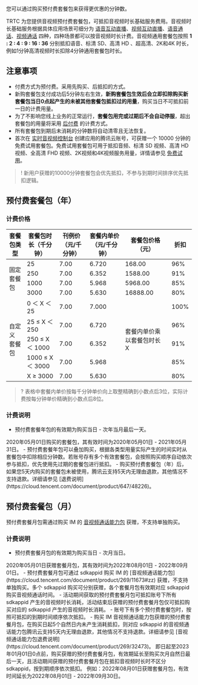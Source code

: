 您可以通过购买预付费套餐包来获得更优惠的分钟数。

TRTC 为您提供音视频预付费套餐包，可抵扣音视频时长基础服务费用。音视频时长基础服务根据具体应用场景可细分为 [语音互动直播](https://cloud.tencent.com/document/product/647/46252#.E8.AF.AD.E9.9F.B3.E4.BA.92.E5.8A.A8.E7.9B.B4.E6.92.AD)、[视频互动直播](https://cloud.tencent.com/document/product/647/46252#.E8.A7.86.E9.A2.91.E4.BA.92.E5.8A.A8.E7.9B.B4.E6.92.AD)、[语音通话](https://cloud.tencent.com/document/product/647/46252#.E8.AF.AD.E9.9F.B3.E9.80.9A.E8.AF.9D)、[视频通话](https://cloud.tencent.com/document/product/647/46252#.E8.A7.86.E9.A2.91.E9.80.9A.E8.AF.9D) 四种，四种场景都可以按音视频时长计费。音视频通用套餐包按照 **1 : 2 : 4 : 9 : 16 : 36** 分别抵扣语音、标清 SD、高清 HD 、超高清、2K和4K 时长，例如1分钟高清视频时长扣除4分钟通用套餐包时长。

## 注意事项
- 付费方式为预付费。采用先购买、后抵扣的方式。
- 新购套餐包支付成功后5分钟左右生效，**新购套餐包生效后会立即扣除购买新套餐包当日0点起产生的未被其他套餐包抵扣过的用量**，购买当日不可抵扣前一日的计费用量。
- 为了不影响您线上业务的正常运行，**套餐包用完或过期后不会自动停服**，超出套餐包的用量将采用 [后付费](https://cloud.tencent.com/document/product/647/44248#price) 的计费方式。
- 所有套餐包到期后未消耗的分钟数将自动清零且无法恢复。
- 首次在 [实时音视频控制台](https://console.cloud.tencent.com/trtc) 创建应用的腾讯云账号，可获赠一个 10000 分钟的免费试用套餐包。免费试用套餐包可用于抵扣音频、标清 SD 视频、高清 HD 视频、全高清 FHD 视频、2K视频和4K视频服务用量，详情请参见 [免费试用](https://cloud.tencent.com/document/product/647/44360)。


> ! 新用户获赠的10000分钟套餐包会优先抵扣，不参与到期时间排序优先抵扣逻辑。


[](id:year)
## 预付费套餐包（年）
[](id:price)
### 计费价格
<style>.markdown-text-box table td, .markdown-text-box table th { text-align: center;}
</style>
<table>
<thead>
<tr>
<th>套餐包类型</th>
<th>套餐包时长（千分钟）</th>
<th>刊例价（元/千分钟）</th>
<th>套餐内单价（元/千分钟）</th>
<th>套餐包价格（元）</th>
<th>折扣</th>
</tr>
</thead>
<tbody><tr>
<td rowspan=4>固定套餐包</td>
<td>25</td>
<td>7.00</td>
<td>6.720</td>
<td>168.00</td>
<td>96%</td>
</tr><tr>
<td>250</td>
<td>7.00</td>
<td>6.352</td>
<td>1588.00</td>
<td>91%</td>
</tr><tr>
<td>1000</td>
<td>7.00</td>
<td>5.968</td>
<td>5968.00</td>
<td>85%</td>
</tr><tr>
<td>3000</td>
<td>7.00</td>
<td>5.630</td>
<td>16888.00</td>
<td>80%</td>
</tr><tr>
<td rowspan=5>自定义<br>套餐包</td>
<td>0 ＜ X ＜ 25</td>
<td>7.00</td>
<td>7.000</td>
<td rowspan=5>套餐内单价乘以套餐包时长 X</td>
<td>100%</td>
</tr><tr>
<td>25 ≤ X ＜ 250</td>
<td>7.00</td>
<td>6.720</td>
<td>96%</td>
</tr><tr>
<td>250 ≤ X ＜ 1000</td>
<td>7.00</td>
<td>6.352</td>
<td>91%</td>
</tr><tr>
<td>1000 ≤ X ＜ 3000</td>
<td>7.00</td>
<td>5.968</td>
<td>85%</td>
</tr><tr>
<td>X ≥ 3000</td>
<td>7.00</td>
<td>5.630</td>
<td>80%</td>
</tr>
</tbody></table>

>? 表格中套餐内单价按每千分钟单价向上取整精确到小数点后3位，实际计费按每分钟单价精确到小数点后8位。

### 计费说明
- 预付费套餐年包的有效期为购买当日 - 次年当月最后一天。
<dx-alert infotype="explain" title="示例：">
2020年05月01日购买的套餐包，其有效时间为2020年05月01日 - 2021年05月31日。
</dx-alert>
- 预付费套餐年包可以叠加购买，根据各类型用量实际产生的时间实时从套餐包中扣除相应分钟数。若账号存有多个有效套餐包，会按照购买顺序自动依次参与抵扣，优先使用先过期的套餐包进行抵扣。
- 购买预付费套餐包（年）后，如果您5天内购买的套餐包未被使用，腾讯云支持5天内无理由退款，其他情况不支持退款。详细请参见 [退费说明](https://cloud.tencent.com/document/product/647/48226)。



[](id:month)
## 预付费套餐包（月）
预付费套餐月包需通过购买 IM 的 [音视频通话能力包](https://cloud.tencent.com/document/product/269/11673#zz) 获赠，不支持单独购买。

### 计费说明

- 预付费套餐月包的有效期为购买当日 - 次月当日。
<dx-alert infotype="explain" title="示例：">
2020年05月01日获赠套餐月包，其有效时间为2022年08月01日 - 2022年09月01日。
</dx-alert>
- 预付费套餐月包可通过 sdkappid 购买 IM 的 [音视频通话能力包](https://cloud.tencent.com/document/product/269/11673#zz) 获赠，不支持单独购买。多个 sdkappid 购买可分别获赠，各个套餐月包有效期对应 sdkappid 购买音视频通话时间。
- 活动期间获取的预付费套餐月包可抵扣账号下所有 sdkappid 产生的音视频时长消耗，活动结束后获赠的预付费套餐月包仅可抵扣购买对应的 sdkappid 产生的音视频时长消耗。
- 账号下有多个预付费套餐包时，按照可抵扣的到期时间顺序依次抵扣。
- 购买 IM 音视频通话能力包获赠的预付费套餐月包，在购买日起5个自然日内未产生消耗抵扣，则对应 sdkappid 的音视频通话能力包腾讯云支持5天内无理由退款，其他情况不支持退款。详细请参见 [音视频通话能力包退费说明](https://cloud.tencent.com/document/product/269/32473)。

<dx-alert infotype="notice" title="<b>音视频通话能力活动特惠</b>：">
即日起至2023年01月01日0点前，购买获赠的预付费套餐月包，有效期延长至购买次月自然日最后一天，且活动期间获赠的预付费套餐月包在抵扣音视频时长时不区分 sdkappid，按到期顺序依次抵扣。
例如：2022年08月01日获赠套餐月包，有效时间延长为2022年08月01日 - 2022年09月30日。
</dx-alert>



